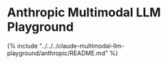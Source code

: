 # Anthropic Multimodal LLM Playground

{%
include "../../../claude-multimodal-llm-playground/anthropic/README.md"
%}
